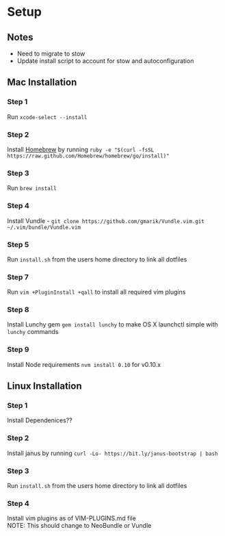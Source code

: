 # Setup

## Notes
- Need to migrate to stow
- Update install script to account for stow and autoconfiguration

## Mac Installation

### Step 1
Run ```xcode-select --install```

### Step 2
Install [Homebrew](http://brew.sh/) by running ```ruby -e "$(curl -fsSL https://raw.github.com/Homebrew/homebrew/go/install)"```

### Step 3
Run ```brew install```

### Step 4
Install Vundle - ```git clone https://github.com/gmarik/Vundle.vim.git ~/.vim/bundle/Vundle.vim```

### Step 5
Run ```install.sh``` from the users home directory to link all dotfiles

### Step 7
Run ```vim +PluginInstall +qall``` to install all required vim plugins

### Step 8
Install Lunchy gem ```gem install lunchy``` to make OS X launchctl simple with ```lunchy``` commands

### Step 9
Install Node requirements ```nvm install 0.10``` for v0.10.x

## Linux Installation

### Step 1
Install Dependenices??

### Step 2
Install janus by running ```curl -Lo- https://bit.ly/janus-bootstrap | bash```

### Step 3
Run ```install.sh``` from the users home directory to link all dotfiles

### Step 4
Install vim plugins as of VIM-PLUGINS.md file  
NOTE: This should change to NeoBundle or Vundle
